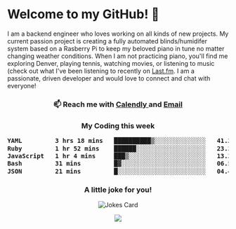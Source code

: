 <h1> Welcome to my GitHub! 👋 </h1>


  I am a backend engineer who loves working on all kinds of new projects. My current passion project is creating a fully automated blinds/humidifer system based on a Rasberry Pi to keep my beloved piano in tune no matter changing weather conditions. When I am not practicing piano, you'll find me exploring Denver, playing tennis, watching movies, or listening to music (check out what I've been listening to recently on [Last.fm](https://www.last.fm/user/mballa000). I am a passionate, driven developer and would love to connect and chat with everyone!

<h3 align = "center"> 📫 Reach me with <a href = "https://calendly.com/msbrandt00/30min"> Calendly </a> and <a href="mailto:msbrandt00@gmail.com">Email</a> 
 </h3>


 
<div align = "center"
[![Anurag's GitHub stats](https://github-readme-stats.vercel.app/api?username=mbrandt00)](https://github.com/anuraghazra/github-readme-stats)
          </div>
<h3 align="center">
  My Coding this week
<!--START_SECTION:waka-->

```txt
YAML         3 hrs 18 mins   ██████████▒░░░░░░░░░░░░░░   41.22 %
Ruby         1 hr 52 mins    ██████░░░░░░░░░░░░░░░░░░░   23.34 %
JavaScript   1 hr 4 mins     ███▒░░░░░░░░░░░░░░░░░░░░░   13.37 %
Bash         31 mins         █▓░░░░░░░░░░░░░░░░░░░░░░░   06.57 %
JSON         21 mins         █░░░░░░░░░░░░░░░░░░░░░░░░   04.48 %
```

<!--END_SECTION:waka-->

### A little joke for you!

![Jokes Card](https://readme-jokes.vercel.app/api?hideBorder)

<a href="https://www.linkedin.com/in/mbrandt00/"><img src="https://img.shields.io/badge/linkedin-%230077B5.svg?&style=for-the-badge&logo=linkedin&logoColor=white" /></a>
